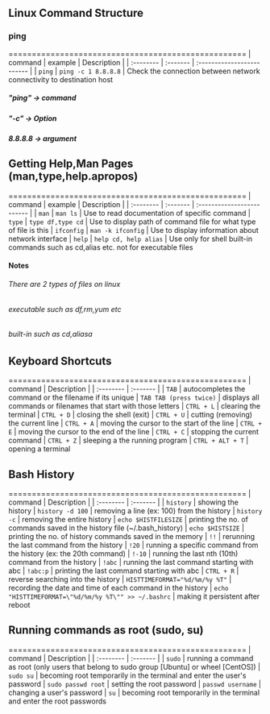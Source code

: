 ## Linux Command Structure

### ping
===================================================
| command | example     | Description                |
| :-------- | :------- | :------------------------- |
| `ping` | `ping -c 1 8.8.8.8` | Check the connection between network connectivity to destination host

##### "ping" -> command
##### "-c" -> Option
##### 8.8.8.8 -> argument

## Getting Help,Man Pages (man,type,help.apropos)
===================================================
| command | example     | Description                |
| :-------- | :------- | :------------------------- |
| `man` | `man ls` | Use to read documentation of specific command 
| `type` | `type df,type cd` | Use to display path of command file for what type of file is this 
| `ifconfig` | `man -k ifconfig` | Use to display information about network interface
| `help` | `help cd, help alias` | Use only for shell built-in commands such as cd,alias etc. not for executable files

#### Notes
###### There are 2 types of files on linux 
###### executable such as df,rm,yum etc 
###### built-in such as cd,aliasa

## Keyboard Shortcuts
===================================================
| command | Description     |
| :-------- | :------- | 
| `TAB` | autocompletes the command or the filename if its unique
| `TAB TAB (press twice)` | displays all commands or filenames that start with those letters
| `CTRL + L` | clearing the terminal
| `CTRL + D` | closing the shell (exit)
| `CTRL + U` |  cutting (removing) the current line 
| `CTRL + A` |  moving the cursor to the start of the line
| `CTRL + E` |  moving the cursor to the end of the line
| `CTRL + C` |  stopping the current command
| `CTRL + Z` |  sleeping a the running program
| `CTRL + ALT + T` |  opening a terminal 

## Bash History
===================================================
| command | Description     |
| :-------- | :------- | 
| `history` | showing the history
| `history -d 100` | removing a line (ex: 100) from the history
| `history -c` | removing the entire history
| `echo $HISTFILESIZE` | printing the no. of commands saved in the history file (~/.bash_history)
| `echo $HISTSIZE` |  printing the no. of history commands saved in the memory
| `!!` |  rerunning the last command from the history
| `!20` |  running  a specific command from the history (ex: the 20th command)
| `!-10` |   running the last nth (10th) command from the history
| `!abc` |  running the last command starting with abc
| `!abc:p` |  printing the last command starting with abc
| `CTRL + R` |  reverse searching into the history 
| `HISTTIMEFORMAT="%d/%m/%y %T"` |  recording the date and time of each command in the history
| `echo "HISTTIMEFORMAT=\"%d/%m/%y %T\"" >> ~/.bashrc` |   making it persistent after reboot

## Running commands as root (sudo, su)
===================================================
| command | Description     |
| :-------- | :------- | 
| `sudo` | running a command as root (only users that belong to sudo group [Ubuntu] or wheel [CentOS])
| `sudo su` | becoming root temporarily in the terminal and enter the user's password
| `sudo passwd root` | setting the root password
| `passwd username` | changing a user's password
| `su` | becoming root temporarily in the terminal and enter the root passwords